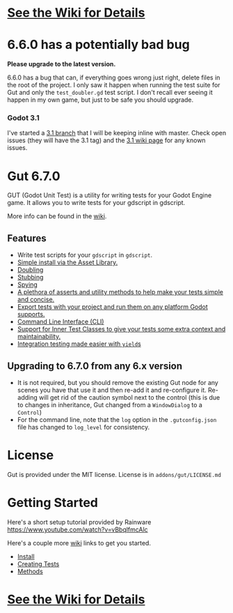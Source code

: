 # [See the Wiki for Details](https://github.com/bitwes/Gut/wiki)

# 6.6.0 has a potentially bad bug
__Please upgrade to the latest version.__

6.6.0 has a bug that can, if everything goes wrong just right, delete files in the root of the project.  I only saw it happen when running the test suite for Gut and only the `test_doubler.gd` test script.  I don't recall ever seeing it happen in my own game, but just to be safe you should upgrade.

### Godot 3.1
I've started a [3.1 branch](https://github.com/bitwes/Gut/tree/godot_3_1) that I will be keeping inline with master.  Check open issues (they will have the 3.1 tag) and the [3.1 wiki page](https://github.com/bitwes/Gut/wiki/Godot-3.1-Alpha) for any known issues.

# Gut 6.7.0
GUT (Godot Unit Test) is a utility for writing tests for your Godot Engine game.  It allows you to write tests for your gdscript in gdscript.

More info can be found in the [wiki](https://github.com/bitwes/Gut/wiki).

## Features
* Write test scripts for your `gdscript` in `gdscript`.
* [Simple install via the Asset Library.](https://github.com/bitwes/Gut/wiki/Install)
* [Doubling](https://github.com/bitwes/Gut/wiki/Doubles)
* [Stubbing](https://github.com/bitwes/Gut/wiki/Stubbing)
* [Spying](https://github.com/bitwes/Gut/wiki/Spies)
* [A plethora of asserts and utility methods to help make your tests simple and concise.](https://github.com/bitwes/Gut/wiki/Methods)
* [Export tests with your project and run them on any platform Godot supports.](https://github.com/bitwes/Gut/wiki/Exporting-Tests)
* [Command Line Interface (CLI)](https://github.com/bitwes/Gut/wiki/Command-Line)
* [Support for Inner Test Classes to give your tests some extra context and maintainability.](https://github.com/bitwes/Gut/wiki/Inner-Test-Classes)
* [Integration testing made easier with `yield`s](https://github.com/bitwes/Gut/wiki/Yielding)

## Upgrading to 6.7.0 from any 6.x version
* It is not required, but you should remove the existing Gut node for any scenes you have that use it and then re-add it and re-configure it.  Re-adding will get rid of the caution symbol next to the control (this is due to changes in inheritance, Gut changed from a `WindowDialog` to a `Control`)
* For the command line, note that the `log` option in the `.gutconfig.json` file has changed to `log_level` for consistency.

# License
Gut is provided under the MIT license.  License is in `addons/gut/LICENSE.md`

# Getting Started
Here's a short setup tutorial provided by Rainware https://www.youtube.com/watch?v=vBbqlfmcAlc

Here's a couple more [wiki](https://github.com/bitwes/Gut/wiki) links to get you started.
* [Install](https://github.com/bitwes/Gut/wiki/Install)
* [Creating Tests](https://github.com/bitwes/Gut/wiki/Creating-Tests)
* [Methods](https://github.com/bitwes/Gut/wiki/Methods)

# [See the Wiki for Details](https://github.com/bitwes/Gut/wiki)
